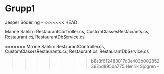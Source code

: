 # Grupp1
Jesper Söderling - 
<<<<<<< HEAD

Manne Sahlin : RestaurantController.cs, CustomClassesRestaurants.cs, Restaurant.cs, RestaurantDbService.cs

=======
Manne Sahlin:  RestaurantController.cs, CustomClassesRestaurants.cs, Restaurant.cs, RestaurantDbService.cs
>>>>>>> b8a8f612488017d3e403b002852397bd895da775
Henrik Sjögren - 

